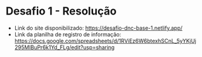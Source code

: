 # Desafio 1 - Resolução
- Link do site disponibilizado: https://desafio-dnc-base-1.netlify.app/
- Link da planilha de registro de informação: https://docs.google.com/spreadsheets/d/1RViEz6W6btexhSCnL_5yYKjUj295MIBuPr6k1Yd_FLg/edit?usp=sharing